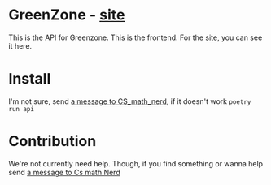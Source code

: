 


# GreenZone - [site](https://greenzone.vercel.app/)

This is the API for Greenzone. This is the frontend. For the [site](https://github.com/greenzoneorg/site), you can see it here.

# Install
I'm not sure, send [a message to CS_math_nerd](https://twitter.com/cs_math_nerd),
if it doesn't work
`poetry run api`

# Contribution
We're not currently need help. Though, if you find something or wanna help send [a message to Cs math Nerd](https://twitter.com/cs_math_nerd)

